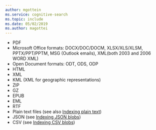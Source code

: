 ```yaml
---
author: mgottein
ms.service: cognitive-search
ms.topic: include
ms.date: 05/02/2019
ms.author: magottei
---
```

* PDF
* Microsoft Office formats: DOCX/DOC/DOCM, XLSX/XLS/XLSM, PPTX/PPT/PPTM, MSG (Outlook emails), XML(both 2003 and 2006 WORD XML)
* Open Document formats: ODT, ODS, ODP  
* HTML
* XML
* KML (XML for geographic representations)
* ZIP
* GZ
* EPUB
* EML
* RTF
* Plain text files (see also [Indexing plain text](../articles/search/search-howto-index-plaintext-blobs.md))
* JSON (see [Indexing JSON blobs](../articles/search/search-howto-index-json-blobs.md))
* CSV (see [Indexing CSV blobs](../articles/search/search-howto-index-csv-blobs.md))